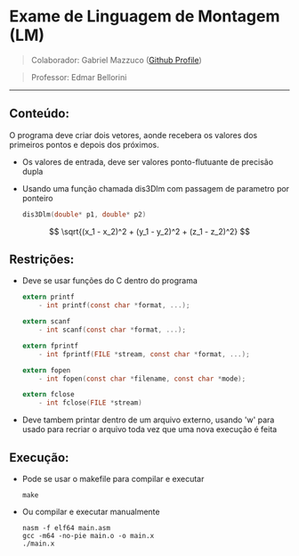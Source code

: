 # Exame de Linguagem de Montagem (LM)
>Colaborador: Gabriel Mazzuco ([Github Profile](https://github.com/gabrielmazz))

>Professor: Edmar Bellorini

---

## Conteúdo:

O programa deve criar dois vetores, aonde recebera os valores dos primeiros pontos e depois dos próximos. 

- Os valores de entrada, deve ser valores ponto-flutuante de precisão dupla
- Usando uma função chamada dis3Dlm com passagem de parametro por ponteiro

    ```c
    dis3Dlm(double* p1, double* p2)
    ```

$$
\sqrt{(x_1 - x_2)^2 + (y_1 - y_2)^2 + (z_1 - z_2)^2}
$$

## Restrições:

- Deve se usar funções do C dentro do programa

    ```c
    extern printf
        - int printf(const char *format, ...);

    extern scanf
        - int scanf(const char *format, ...);

    extern fprintf
        - int fprintf(FILE *stream, const char *format, ...);

    extern fopen
        - int fopen(const char *filename, const char *mode);

    extern fclose
        - int fclose(FILE *stream)
    ```

- Deve tambem printar dentro de um arquivo externo, usando 'w' para usado para recriar o arquivo toda vez que uma nova execução é feita

## Execução:

- Pode se usar o makefile para compilar e executar
    ```make
    make
    ```

- Ou compilar e executar manualmente
    ```
    nasm -f elf64 main.asm
    gcc -m64 -no-pie main.o -o main.x
    ./main.x
    ```
